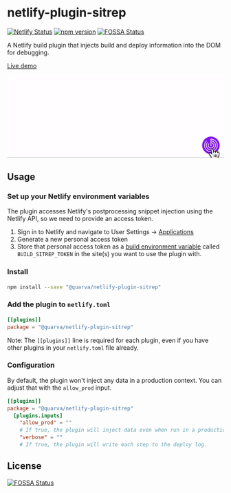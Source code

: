 # netlify-plugin-sitrep
[![Netlify Status](https://api.netlify.com/api/v1/badges/ed60732d-7271-432e-aada-70397b8f8ccf/deploy-status)](https://app.netlify.com/sites/netlify-build-sitrep/deploys) [![npm version](https://badge.fury.io/js/%40quarva%2Fnetlify-plugin-sitrep.svg)](https://badge.fury.io/js/%40quarva%2Fnetlify-plugin-sitrep)
[![FOSSA Status](https://app.fossa.com/api/projects/git%2Bgithub.com%2FQuarva%2Fnetlify-plugin-sitrep.svg?type=shield)](https://app.fossa.com/projects/git%2Bgithub.com%2FQuarva%2Fnetlify-plugin-sitrep?ref=badge_shield)

A Netlify build plugin that injects build and deploy information into the DOM for debugging.

[Live demo](https://netlify-build-sitrep.netlify.app)

![Demo](https://github.com/Quarva/quarva.github.io/blob/master/img/netlify-build-sitrep/demo.gif?raw=true)

## Usage

### Set up your Netlify environment variables

The plugin accesses Netlify's postprocessing snippet injection using the Netlify API, so we need to provide an access token.

1. Sign in to Netlify and navigate to User Settings → [Applications](https://app.netlify.com/user/applications)
2. Generate a new personal access token
3. Store that personal access token as a [build environment variable](https://docs.netlify.com/configure-builds/environment-variables) called `BUILD_SITREP_TOKEN` in the site(s) you want to use the plugin with.

### Install

```bash
npm install --save "@quarva/netlify-plugin-sitrep"
```

### Add the plugin to `netlify.toml`

```toml
[[plugins]]
package = "@quarva/netlify-plugin-sitrep"
```

Note: The `[[plugins]]` line is required for each plugin, even if you have other plugins in your `netlify.toml` file already.

### Configuration

By default, the plugin won't inject any data in a production context. You can adjust that with the `allow_prod` input.

```toml 
[[plugins]]
package = "@quarva/netlify-plugin-sitrep"
  [plugins.inputs]  
    "allow_prod" = ""
    # If true, the plugin will inject data even when run in a production context.
    "verbose" = ""
    # If true, the plugin will write each step to the deploy log.
```

## License
[![FOSSA Status](https://app.fossa.com/api/projects/git%2Bgithub.com%2FQuarva%2Fnetlify-plugin-sitrep.svg?type=large)](https://app.fossa.com/projects/git%2Bgithub.com%2FQuarva%2Fnetlify-plugin-sitrep?ref=badge_large)
